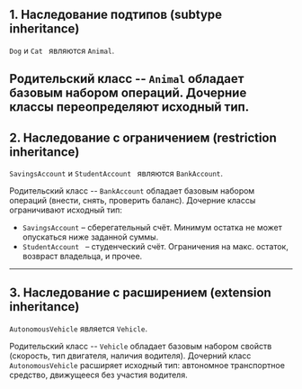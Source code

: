 ## 1. Наследование подтипов (subtype inheritance)

```Dog``` и ```Cat ``` являются ```Animal```.

Родительский класс -- ```Animal``` обладает базовым набором операций.
Дочерние классы  переопределяют исходный тип.
---

## 2. Наследование с ограничением (restriction inheritance)

```SavingsAccount``` и ```StudentAccount ``` являются ```BankAccount```.

Родительский класс -- ```BankAccount``` обладает базовым набором операций (внести, снять, проверить баланс).
Дочерние классы  ограничивают исходный тип:

- ```SavingsAccount``` – сберегательный счёт. Минимум остатка не может опускаться ниже заданной суммы.
- ```StudentAccount ``` – студенческий счёт. Ограничения на макс. остаток, возвраст владельца, и прочее.


---

## 3. Наследование с расширением (extension inheritance)

```AutonomousVehicle``` является ```Vehicle```.

Родительский класс -- ```Vehicle``` обладает базовым набором свойств (скорость, тип двигателя, наличия водителя).
Дочерний класс ```AutonomousVehicle``` расширяет исходный тип: автономное транспортное средство, движущееся без участия водителя.
